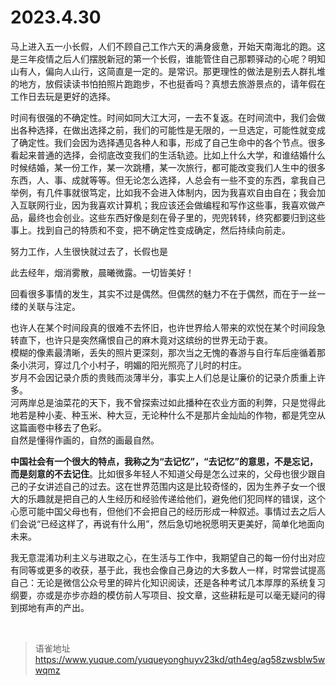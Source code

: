 # 2023.4.30
马上进入五一小长假，人们不顾自己工作六天的满身疲惫，开始天南海北的跑。这是三年疫情之后人们摆脱新冠的第一个长假，谁能管住自己那颗驿动的心呢？明知山有人，偏向人山行，这简直是一定的。是常识。那更理性的做法是别去人群扎堆的地方，放假读读书怕拍照片跑跑步，不也挺香吗？真想去旅游景点的，请年假在工作日去玩是更好的选择。

时间有很强的不确定性。时间如同大江大河，一去不复返。在时间流中，我们会做出各种选择，在做出选择之前，我们的可能性是无限的，一旦选定，可能性就变成了确定性。我们会因为选择遇见各种人和事，形成了自己生命中的各个节点。很多看起来普通的选择，会彻底改变我们的生活轨迹。比如上什么大学，和谁结婚什么时候结婚，某一份工作，某一次跳槽，某一次旅行，都可能改变我们人生中的很多东西，人、事、成就等等。但无论怎么选择，人总会有一些不变的东西，拿我自己举例，有几件事就很笃定，比如我不会进入体制内，因为我喜欢自由自在；我会加入互联网行业，因为我喜欢计算机；我应该还会做编程和写作这些事，我喜欢做产品，最终也会创业。这些东西好像是刻在骨子里的，兜兜转转，终究都要归到这些事上。找到自己的特质和不变，把不确定性变成确定，然后持续向前走。

努力工作，人生很快就过去了，长假也是

此去经年，烟消雾散，晨曦微露。一切皆美好！

回看很多事情的发生，其实不过是偶然。但偶然的魅力不在于偶然，而在于一丝一缕的关联与注定。

也许人在某个时间段真的很难不去怀旧，也许世界给人带来的欢悦在某个时间段急转直下，也许只是突然痛恨自己的麻木竟对这缤纷的世界无动于衷。  
模糊的像素最清晰，丢失的照片更深刻，那次当之无愧的春游与自行车后座循着那条小洪河，穿过几个小村子，明媚的阳光照亮了儿时的村庄。  
岁月不会因记录介质的贵贱而淡薄半分，事实上人们总是让廉价的记录介质重上许多。  
河两岸总是油菜花的天下，我不曾探索过如此播种在农业方面的利弊，只是觉得此地若是种小麦、种玉米、种大豆，无论种什么不是那片金灿灿的作物，都是凭空从这篇画卷中移去了色彩。  
自然是懂得作画的，自然的画最自然。

**中国社会有一个很大的特点，我称之为“去记忆”，“去记忆”的意思，不是忘记，而是刻意的不去记住**。比如很多年轻人不知道父母是怎么过来的，父母也很少跟自己的子女讲述自己的过去。这在世界范围内这是比较奇怪的，因为生养子女一个很大的乐趣就是把自己的人生经历和经验传递给他们，避免他们犯同样的错误，这个心愿可能中国父母也有，但他们不会把自己的经历形成一种叙述。事情过去之后人们会说“已经这样了，再说有什么用”，然后急切地祝愿明天更美好，简单化地面向未来。

我无意混淆功利主义与进取之心，在生活与工作中，我期望自己的每一份付出对应有同等或更多的收获，基于此，我也会像自己身边的大多数人一样，时常尝试提高自己：无论是微信公众号里的碎片化知识阅读，还是各种考试几本厚厚的系统复习纲要，亦或是亦步亦趋的模仿前人写项目、投文章，这些耕耘是可以毫无疑问的得到掷地有声的产出。

<br>
  
> 语雀地址 https://www.yuque.com/yuqueyonghuyv23kd/qth4eg/ag58zwsblw5wwqmz